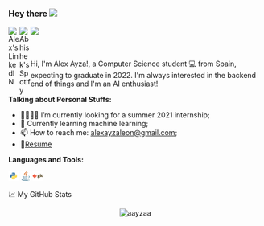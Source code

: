 ### Hey there <img src="https://media.giphy.com/media/hvRJCLFzcasrR4ia7z/giphy.gif" width="25px">
<a href="https://www.linkedin.com/in/alexayza/">
  <img align="left" alt="Alex's LinkedIN" width="22px" src="https://raw.githubusercontent.com/peterthehan/peterthehan/master/assets/linkedin.svg" />
</a>
<a href="https://open.spotify.com/user/e90fe4zsndbm6xoe2t7t8kogf?si=WaLKpwvWTle0btle2qPb6g">
  <img align="left" alt="Abhishek's Spotify" width="22px" src="https://raw.githubusercontent.com/peterthehan/peterthehan/master/assets/spotify.svg" />
</a>

![](https://visitor-badge.glitch.me/badge?page_id=aayzaa.aayzaa)

<br />

Hi, I'm Alex Ayza!, a Computer Science student 💻 from Spain, expecting to graduate in 2022. I'm always interested in the backend end of things and I'm an AI enthusiast! 
  
**Talking about Personal Stuffs:**

- 👨🏻‍💻🚀  I’m currently looking for a summer 2021 internship;
- 🌱 Currently learning machine learning; 
- 📫 How to reach me: [alexayzaleon@gmail.com](mailto:alexayzaleon@gmail.com);
- 📝[Resume](https://pdfhost.io/v/FQlXfBZzQ_Copia_de_ALEX_AYZA_LEN.pdf)

**Languages and Tools:**  

<code><img height="20" src="https://raw.githubusercontent.com/github/explore/80688e429a7d4ef2fca1e82350fe8e3517d3494d/topics/python/python.png"></code>
<code><img height="20" src="https://raw.githubusercontent.com/github/explore/80688e429a7d4ef2fca1e82350fe8e3517d3494d/topics/java/java.png"></code>
<code><img height="20" src="https://raw.githubusercontent.com/github/explore/80688e429a7d4ef2fca1e82350fe8e3517d3494d/topics/git/git.png"></code>

📈 My GitHub Stats

<p align="center"> <img src="https://github-readme-stats.vercel.app/api?username=aayzaa&show_icons=true&theme=gotham" alt="aayzaa" />
